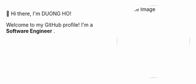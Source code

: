 <div>
  <img align='right' src="https://media.giphy.com/media/RMwgs5kZqkRyhF24KK/giphy.gif" alt="Profile Image" height="200" width="200" style="border-radius:50%">
</div>

 👋 Hi there, I'm DUONG HO!

Welcome to my GitHub profile! I'm a **Software Engineer** . 
